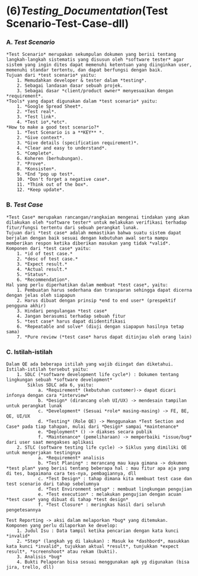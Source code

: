 # (6)_Testing_Documentation_(Test Scenario-Test-Case-dll)

### A. ***Test Scenario***
    *Test Scenario* merupakan sekumpulan dokumen yang berisi tentang langkah-langkah sistematis yang disusun oleh *software tester* agar sistem yang ingin dites dapat memenuhi ketentuan yang diinginkan user, memenuhi standar tertentu, dan dapat berfungsi dengan baik. 
    Tujuan dari *test scenario* yaitu:
        1. Memudahkan developer & tester dalam *testing*.
        2. Sebagai landasan dasar sebuah projek.
        3. Sebagai dasar *client/product owner* menyesuaikan dengan *requirement*.
    *Tools* yang dapat digunakan dalam *test scenario* yaitu:
        1. *Google Spread Sheet*.
        2. *Test real*.
        3. *Test link*.
        4. *Test io*,*etc*.
    *How to make a good test scenario?*
        1. *Test Scenario is a **KEY** *.
        2. *Give context*.
        3. *Give details (specification requirement)*.
        4. *Clear and easy to understand*.
        5. *Complete*.
        6. Koheren (berhubungan).
        7. *Prove*.
        8. *Konsisten*.
        9. *End "pop up test*.
        10. *Don't forget a negative case*.
        11. *Think out of the box*.
        12. *Keep update*.

### B. ***Test Case***
    *Test Case* merupakan rancangan/rangkaian mengenai tindakan yang akan dilakukan oleh *software tester* untuk melakukan verifikasi terhadap fitur/fungsi tertentu dari sebuah perangkat lunak. 
    Tujuan dari *test case* adalah memastikan bahwa suatu sistem dapat berjalan dengan baik sesuai dengan kebutuhan awal serta mampu memberikan respon ketika diberikan masukan yang tidak *valid*.
    Komponen dari *test case* yaitu:
        1. *id of test case.*
        2. *desc of test case.*
        3. *Expect result.*
        4. *Actual result.*
        5. *Status*.
        6. *Recommendation*.
    Hal yang perlu diperhatikan dalam membuat *test case*, yaitu:
        1. Pembuatan harus sederhana dan transparan sehingga dapat dicerna dengan jelas oleh siapapun
        2. Harus dibuat dengan prinsip *end to end user* (prespektif pengguna akhir)
        3. Hindari pengulangan *test case*
        4. Jangan berasumsi terhadap sebuah fitur
        5. *test case* harus dapat diidentifikasi 
        6. *Repeatable and solve* (diuji dengan siapapun hasilnya tetap sama)
        7. *Pure review (*test case* harus dapat ditinjau oleh orang lain)

### C. Istilah-istilah
    Dalam QE ada beberapa istilah yang wajib diingat dan diketahui. Istilah-istilah tersebut yaitu:
        1. SDLC (*software development life cycle*) : Dokumen tentang lingkungan sebuah *software development*
            Siklus SDLC ada 6, yaitu:
	            a. *Requirement* (kebutuhan customer)-> dapat dicari infonya dengan cara *interview*
	            b. *Design* (dirancang oleh UI/UX) -> mendesain tampilan untuk perangkat lunak
	            c. *Development* (Sesuai *role* masing-masing) -> FE, BE, QE, UI/UX
	            d. *Testing* (Role QE) -> Menggunakan *Test Section and Case* pada tiap tahapan, mulai dari *Design* sampai *maintenance*
	            e. *Deployment* () -> diakses secara publik
	            f. *Maintenance* (pemeliharaan) -> memperbaiki *issue/bug* dari user saat mengakses aplikasi
        2. STLC (software testing life cycle) -> Siklus yang dimiliki QE untuk mengerjakan testingnya
	            a. *Requirement* analisis
	            b. *Test Planing* : merancang mau kaya gimana -> dokumen *test plan* yang berisi tentang beberapa hal : mau fitur apa aja yang di tes, bagaimana cara tes-nya, pembagiannya, dll
	            c. *Test Design* : tahap dimana kita membuat test case dan test scenario dari tahap sebelumnya 
	            d. *Test Environment setup* : membuat lingkungan pengujian
	            e. *Test execution* : melakukan pengujian dengan acuan *test case* yang dibuat di tahap *test design*
	            f. *Test Closure* : meringkas hasil dari seluruh pengetesannya
    
    Test Reporting -> aksi dalam melaporkan *bug* yang ditemukan.
    Komponen yang perlu dilaporkan ke develop:
	    1. Judul Isu : Data tampil ketika pencarian dengan kata kunci *invalid*
	    2. *Step* (langkah yg di lakukan) : Masuk ke *dashbord*, masukkan kata kunci *invalid*, tujukkan aktual *result*, tunjukkan *expect result*, *screenshoot* atau rekam (bukti).
	    3. Analisis *bug*
	    4. Bukti Pelaporan bisa sesuai menggunakan apk yg digunakan (bisa jira, trello, dll)
